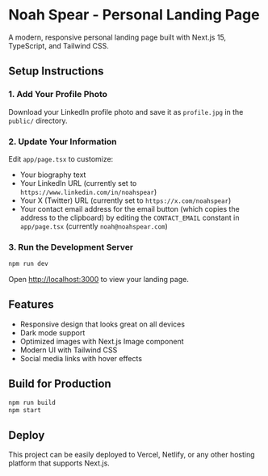 # Noah Spear - Personal Landing Page

A modern, responsive personal landing page built with Next.js 15, TypeScript, and Tailwind CSS.

## Setup Instructions

### 1. Add Your Profile Photo

Download your LinkedIn profile photo and save it as `profile.jpg` in the `public/` directory.

### 2. Update Your Information

Edit `app/page.tsx` to customize:
- Your biography text
- Your LinkedIn URL (currently set to `https://www.linkedin.com/in/noahspear`)
- Your X (Twitter) URL (currently set to `https://x.com/noahspear`)
- Your contact email address for the email button (which copies the address to the clipboard) by editing the `CONTACT_EMAIL` constant in `app/page.tsx` (currently `noah@noahspear.com`)

### 3. Run the Development Server

```bash
npm run dev
```

Open [http://localhost:3000](http://localhost:3000) to view your landing page.

## Features

- Responsive design that looks great on all devices
- Dark mode support
- Optimized images with Next.js Image component
- Modern UI with Tailwind CSS
- Social media links with hover effects

## Build for Production

```bash
npm run build
npm start
```

## Deploy

This project can be easily deployed to Vercel, Netlify, or any other hosting platform that supports Next.js.
